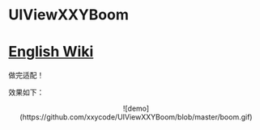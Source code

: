 # UIViewXXYBoom 
# [English Wiki][1]

做完适配！

效果如下：<br />
<center>![demo](https://github.com/xxycode/UIViewXXYBoom/blob/master/boom.gif) </center>

[1]: https://github.com/xxycode/UIViewXXYBoom/wiki 
